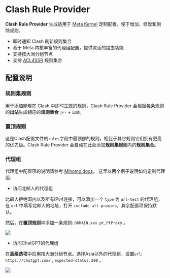 # Clash Rule Provider

**Clash Rule Provider** 生成适用于 [Meta Kernel](https://github.com/MetaCubeX/mihomo/tree/Meta) 定制配置，便于增加、修改和删除规则。

- 即时通知 Clash 刷新规则集合
- 基于 Meta 内核丰富的代理组配置，提供灵活的路由功能
- 支持按大洲分组节点
- 支持 [ACL4SSR](https://github.com/ACL4SSR/ACL4SSR) 规则集合

## 配置说明

### 规则集规则

用于添加能够在 Clash 中即时生效的规则，Clash Rule Provider 会根据每条规则的**出站**生成相应的**规则集合** `📂<-` + `出站`。

### 置顶规则

这是Clash配置文件的`rules`字段中最顶部的规则，相比于其它规则它们拥有更高的优先级。Clash Rule Provider 会自动在此处添加**规则集规则**内的**规则集合**。

### 代理组

代理组中配置项的说明请参考 [Mihomo docs](https://wiki.metacubex.one/config/proxy-groups/)，
这里以两个例子说明如何定制代理组:

- 访问北邮人的代理组

北邮人拒绝国内以及所有IPv4连接，可以添加一个 `type` 为 `url-test` 的代理组，在 `url` 中填写北邮人的地址，打开 `include-all-proxies`，其余配置项保持默认。

然后，在**置顶规则**中添加一条规则: `DOMAIN,xxx.pt,PtProxy` 。

![](https://images2.imgbox.com/c9/37/FhBGLNQw_o.jpg)


- 访问ChatGPT的代理组

在**高级选项**中启用按大洲分组节点。选择Asia以外的代理组，设置`url`: `https://chatgpt.com/` , `expected-status`: `200` 。

![](https://images2.imgbox.com/e2/37/EoITSfRi_o.jpg)